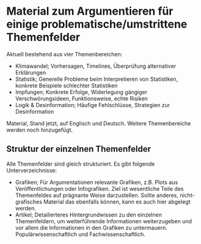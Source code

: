 # Material zum Argumentieren für einige problematische/umstrittene Themenfelder

Aktuell bestehend aus vier Themenbereichen:
 - Klimawandel; Vorhersagen, Timelines, Überprüfung alternativer Erklärungen
 - Statistik; Generelle Probleme beim Interpretieren von Statistiken, konkrete Beispiele schlechter Statistiken
 - Impfungen; Konkrete Erfolge, Widerlegung gängiger Verschwörungsideen, Funktionsweise, echte Risiken
 - Logik & Desinformation; Häufige Fehlschlüsse, Strategien zur Desinformation

Material, Stand jetzt, auf Englisch und Deutsch. Weitere Themenbereiche werden noch hinzugefügt.

## Struktur der einzelnen Themenfelder

Alle Themenfelder sind gleich strukturiert. Es gibt folgende Unterverzeichnisse:
 - Grafiken; Für Argumentationen relevante Grafiken, z.B. Plots aus Veröffentlichungen oder Infografiken. Ziel ist wesentliche Teile des Themenfeldes auf prägnante Weise darzustellen. Sollte anderes, nicht-grafisches Material das ebenfalls können, kann es auch hier abgelegt werden.
 - Artikel; Detailierteres Hintergrundwissen zu den einzelnen Themenfeldern, um weiterführende Informationen weiterzugeben und vor allem die Informationen in den Grafiken zu untermauern. Populärwissenschaftlich und Fachwissenschaftlich.

